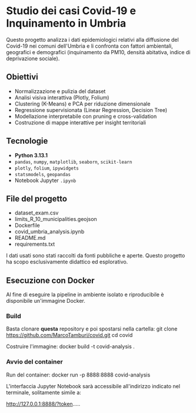 # Studio dei casi Covid-19 e Inquinamento in Umbria

Questo progetto analizza i dati epidemiologici relativi alla diffusione del Covid-19 nei comuni dell'Umbria e li confronta con fattori ambientali, geografici e demografici (inquinamento da PM10, densità abitativa, indice di deprivazione sociale).

##  Obiettivi

- Normalizzazione e pulizia del dataset
- Analisi visiva interattiva (Plotly, Folium)
- Clustering (K-Means) e PCA per riduzione dimensionale
- Regressione supervisionata (Linear Regression, Decision Tree)
- Modellazione interpretabile con pruning e cross-validation
- Costruzione di mappe interattive per insight territoriali

##  Tecnologie

- **Python 3.13.1**
- `pandas`, `numpy`, `matplotlib`, `seaborn`, `scikit-learn`
- `plotly`, `folium`, `ipywidgets`
- `statsmodels`, `geopandas`
- Notebook Jupyter `.ipynb`

##  File del progetto
- dataset_exam.csv
- limits_R_10_municipalities.geojson
- Dockerfile
- covid_umbria_analysis.ipynb
- README.md
- requirements.txt


I dati usati sono stati raccolti da fonti pubbliche e aperte. Questo progetto ha scopo esclusivamente didattico ed esplorativo.

## Esecuzione con Docker

Al fine di eseguire la pipeline in ambiente isolato e riproducibile è disponibile un'immagine Docker.

### Build

Basta clonare **questa** repository e poi spostarsi nella cartella: 
git clone https://github.com/MarcoTamburi/covid.git
cd covid

Costruire l'immagine: 
docker build -t covid-analysis .

### Avvio del container

Run del container:
docker run -p 8888:8888 covid-analysis

L'interfaccia Jupyter Notebook sarà accessibile all'indirizzo indicato nel terminale, solitamente simile a:

http://127.0.0.1:8888/?token.....